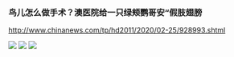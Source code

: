 ### 鸟儿怎么做手术？澳医院给一只绿颊鹦哥安“假肢翅膀
http://www.chinanews.com/tp/hd2011/2020/02-25/928993.shtml

![](http://i2.chinanews.com/simg/hd/2020/02/25/ef5961080f794844a56e0eacf802bceb.jpg)
![](http://i2.chinanews.com/simg/hd/2020/02/25/6477a6c576b64d418e566b3333ae1502.jpg)
![](http://i2.chinanews.com/simg/hd/2020/02/25/a0edceaad40643f4a375f7e774487dae.jpg)
